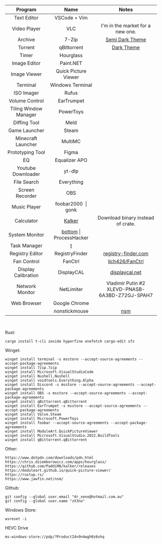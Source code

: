 |        Program        |                               Name                                |                             Notes                              |
|:---------------------:|:-----------------------------------------------------------------:|:--------------------------------------------------------------:|
|      Text Editor      |                           VSCode + Vim                            |                                                                |
|     Video Player      |                                VLC                                |                I'm in the market for a new one.                |
|        Archive        |                               7-Zip                               | [Semi Dark Theme](https://github.com/renfenghuan/7zipDarkmode) |
|        Torrent        |                            qBittorrent                            |   [Dark Theme](https://github.com/jagannatharjun/qbt-theme)    |
|         Timer         |                             Hourglass                             |                                                                |
|     Image Editor      |                             Paint.NET                             |                                                                |
|     Image Viewer      |                       Quick Picture Viewer                        |                                                                |
|       Terminal        |                         Windows Terminal                          |                                                                |
|      ISO Imager       |                               Rufus                               |                                                                |
|    Volume Control     |                            EarTrumpet                             |                                                                |
| Tiling Window Manager |                             PowerToys                             |                                                                |
|     Diffing Tool      |                               Meld                                |                                                                |
|     Game Launcher     |                               Steam                               |                                                                |
|  Minecraft Launcher   |                              MultiMC                              |                                                                |
|   Prototyping Tool    |                               Figma                               |                                                                |
|          EQ           |                           Equalizer APO                           |                                                                |
|  Youtube Downloader   |                              yt-dlp                               |                                                                |
|      File Search      |                            Everything                             |                                                                |
|    Screen Recorder    |                                OBS                                |                                                                |
|     Music Player      |                        foobar2000  \| gonk                        |                                                                |
|      Calculator       |            [Kalker](https://github.com/PaddiM8/kalker)            |               Download binary instead of crate.                |
|    System Monitor     | [bottom](https://github.com/ClementTsang/bottom) \| ProcessHacker |                                                                |
|     Task Manager      |                  [t](https://github.com/zX3no/t)                  |                                                                |
|    Registry Editor    |                          RegistryFinder                           |      [registry-finder.com](https://registry-finder.com/)       |
|      Fan Control      |                              FanCtrl                              |     [lich426/FanCtrl](https://github.com/lich426/FanCtrl)      |
|  Display Calibration  |                            DisplayCAL                             |       [displaycal.net](https://displaycal.net/#download)       |
|    Network Monitor    |                            NetLimiter                             |      Vladimir Putin #2<br/>XLEVD-PNASB-6A3BD-Z72GJ-SPAH7       |
|      Web Browser      |                           Google Chrome                           |                                                                |
|                       |                           nonstickmouse                           |      [nsm](https://www.jawfin.net/download/nsm_setup.php)      |

</br>

Rust:

```
cargo install t-cli zoxide hyperfine onefetch cargo-edit sfz
```

Winget:

```
winget install terminal -s msstore --accept-source-agreements --accept-package-agreements
winget install 7zip.7zip
winget install Microsoft.VisualStudioCode
winget install Nushell.Nushell
winget install voidtools.Everything.Alpha
winget install Discord -s msstore --accept-source-agreements --accept-package-agreements
winget install OBS -s msstore --accept-source-agreements --accept-package-agreements
winget install qBittorrent.qBittorrent
winget install EarTrumpet -s msstore --accept-source-agreements --accept-package-agreements
winget install Valve.Steam
winget install Microsoft.PowerToys
winget install foobar --accept-source-agreements --accept-package-agreements
winget install ModuleArt.QuickPictureViewer
winget install Microsoft.VisualStudio.2022.BuildTools
winget install qBittorrent.qBittorrent
```

Other:

```
https://www.dotpdn.com/downloads/pdn.html
https://chris.dziemborowicz.com/apps/hourglass/
https://github.com/PaddiM8/kalker/releases
https://moduleart.github.io/quick-picture-viewer/
https://rustup.rs/
https://www.jawfin.net/nsm/
```

Github: 

```
git config --global user.email "dr_xeno@hotmail.com.au"
git config --global user.name "zX3no"
```

Windows Store:

```
wsreset -i 
```

HEVC Drive

```
ms-windows-store://pdp/?ProductId=9n4wgh0z6vhq
```
